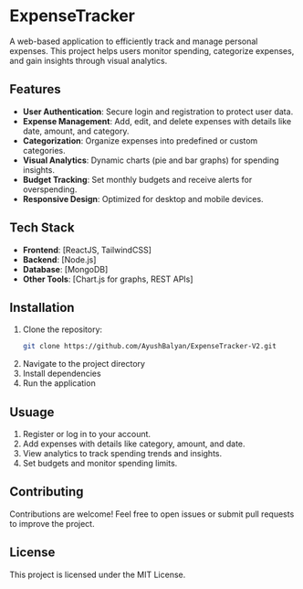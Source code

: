 # ExpenseTracker
A web-based application to efficiently track and manage personal expenses. This project helps users monitor spending, categorize expenses, and gain insights through visual analytics.  

## Features  
- **User Authentication**: Secure login and registration to protect user data.  
- **Expense Management**: Add, edit, and delete expenses with details like date, amount, and category.  
- **Categorization**: Organize expenses into predefined or custom categories.  
- **Visual Analytics**: Dynamic charts (pie and bar graphs) for spending insights.  
- **Budget Tracking**: Set monthly budgets and receive alerts for overspending.  
- **Responsive Design**: Optimized for desktop and mobile devices.  

## Tech Stack  
- **Frontend**: [ReactJS, TailwindCSS]  
- **Backend**: [Node.js]  
- **Database**: [MongoDB]  
- **Other Tools**: [Chart.js for graphs, REST APIs]  

## Installation  
1. Clone the repository:  
   ```bash
   git clone https://github.com/AyushBalyan/ExpenseTracker-V2.git
2. Navigate to the project directory
3. Install dependencies
4. Run the application

## Usuage
1. Register or log in to your account.
2. Add expenses with details like category, amount, and date.
3. View analytics to track spending trends and insights.
4. Set budgets and monitor spending limits.

## Contributing
Contributions are welcome! Feel free to open issues or submit pull requests to improve the project.

## License
This project is licensed under the MIT License.
